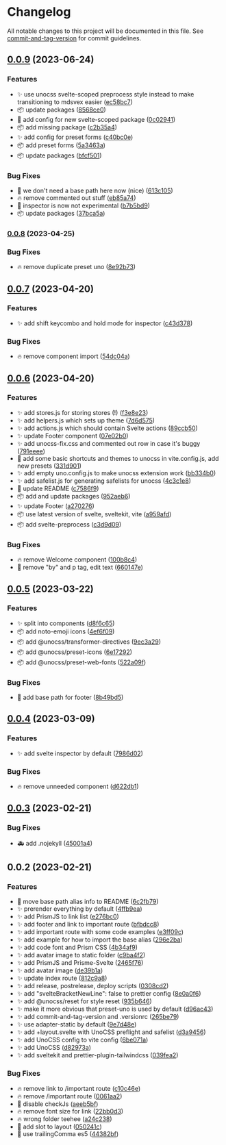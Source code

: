 # Changelog

All notable changes to this project will be documented in this file. See [commit-and-tag-version](https://github.com/absolute-version/commit-and-tag-version) for commit guidelines.

## [0.0.9](https://github.com/henrikvilhelmberglund/sveltekit-unocss-template/compare/v0.0.8...v0.0.9) (2023-06-24)


### Features

* :sparkles: use unocss svelte-scoped preprocess style instead to make transitioning to mdsvex easier ([ec58bc7](https://github.com/henrikvilhelmberglund/sveltekit-unocss-template/commit/ec58bc72993340b88d8e663b89452ad5def69b6d))
* :package: update packages ([8568ce0](https://github.com/henrikvilhelmberglund/sveltekit-unocss-template/commit/8568ce00c239324afaee22ab09e5b53ae5161e1d))
* :wrench: add config for new svelte-scoped package ([0c02941](https://github.com/henrikvilhelmberglund/sveltekit-unocss-template/commit/0c029414ebc82bd4cfe79bd48d1539dae0f43c68))
* :package: add missing package ([c2b35a4](https://github.com/henrikvilhelmberglund/sveltekit-unocss-template/commit/c2b35a47cf42ac900fee83e921f48e0844c52f30))
* :sparkles: add config for preset forms ([c40bc0e](https://github.com/henrikvilhelmberglund/sveltekit-unocss-template/commit/c40bc0e34f69fad6c132774b905fcf46881b3c33))
* :package: add preset forms ([5a3463a](https://github.com/henrikvilhelmberglund/sveltekit-unocss-template/commit/5a3463a4a182d7ea905108803e4290275b852d54))
* :package: update packages ([bfcf501](https://github.com/henrikvilhelmberglund/sveltekit-unocss-template/commit/bfcf501fa310cdeb533575c078a540ebcbc19e51))


### Bug Fixes

* :bug: we don't need a base path here now (nice) ([613c105](https://github.com/henrikvilhelmberglund/sveltekit-unocss-template/commit/613c1057d7ec0663821e774727c4a24916c71fe8))
* :fire: remove commented out stuff ([eb85a74](https://github.com/henrikvilhelmberglund/sveltekit-unocss-template/commit/eb85a7498d45d4435e43f7d9bcce54a349bd6f5a))
* :wrench: inspector is now not experimental ([b7b5bd9](https://github.com/henrikvilhelmberglund/sveltekit-unocss-template/commit/b7b5bd90b503015ab373d8d36ca806f558c20a99))
* :package: update packages ([37bca5a](https://github.com/henrikvilhelmberglund/sveltekit-unocss-template/commit/37bca5ad8dbf4850b8ccc9f3ed9f91ab77bb2c06))

### [0.0.8](https://github.com/henrikvilhelmberglund/sveltekit-unocss-template/compare/v0.0.7...v0.0.8) (2023-04-25)


### Bug Fixes

* :fire: remove duplicate preset uno ([8e92b73](https://github.com/henrikvilhelmberglund/sveltekit-unocss-template/commit/8e92b73d088ccd354588785e736985a9e290e480))

## [0.0.7](https://github.com/henrikvilhelmberglund/sveltekit-unocss-template/compare/v0.0.6...v0.0.7) (2023-04-20)


### Features

* :sparkles: add shift keycombo and hold mode for inspector ([c43d378](https://github.com/henrikvilhelmberglund/sveltekit-unocss-template/commit/c43d378f8d6a5989fb329ebde8ddd2e6d3cabe81))


### Bug Fixes

* :fire: remove component import ([54dc04a](https://github.com/henrikvilhelmberglund/sveltekit-unocss-template/commit/54dc04ad1d40be7ba33bd7b2af2c2906da5abf43))

## [0.0.6](https://github.com/henrikvilhelmberglund/sveltekit-unocss-template/compare/v0.0.5...v0.0.6) (2023-04-20)


### Features

* :sparkles: add stores.js for storing stores (!) ([f3e8e23](https://github.com/henrikvilhelmberglund/sveltekit-unocss-template/commit/f3e8e23b4d8324c79e0970406ba4448b6b316fbb))
* :sparkles: add helpers.js which sets up theme ([7d6d575](https://github.com/henrikvilhelmberglund/sveltekit-unocss-template/commit/7d6d575a0c02ae5ec46a1ffe36976cf49d8616a6))
* :sparkles: add actions.js which should contain Svelte actions ([89ccb50](https://github.com/henrikvilhelmberglund/sveltekit-unocss-template/commit/89ccb50cdcf981d340367145aa0c5f281a60059e))
* :sparkles: update Footer component ([07e02b0](https://github.com/henrikvilhelmberglund/sveltekit-unocss-template/commit/07e02b0b75729fd5f19c7dc8e93c8379309d59a0))
* :sparkles: add unocss-fix.css and commented out row in case it's buggy ([791eeee](https://github.com/henrikvilhelmberglund/sveltekit-unocss-template/commit/791eeee31ba03dbe6a8835028650f516cb65897e))
* :wrench: add some basic shortcuts and themes to unocss in vite.config.js, add new presets ([331d901](https://github.com/henrikvilhelmberglund/sveltekit-unocss-template/commit/331d9014e9e0b4d2d17b245a36fc46690a651e94))
* :sparkles: add empty uno.config.js to make unocss extension work ([bb334b0](https://github.com/henrikvilhelmberglund/sveltekit-unocss-template/commit/bb334b04886bfb2e9ebdc8754bc65ed83d4bf8b8))
* :sparkles: add safelist.js for generating safelists for unocss ([4c3c1e8](https://github.com/henrikvilhelmberglund/sveltekit-unocss-template/commit/4c3c1e893cc962653bccaf4df3dde6491f01f518))
* :memo: update README ([c7586f9](https://github.com/henrikvilhelmberglund/sveltekit-unocss-template/commit/c7586f9ef1b1ae734f5b99fbb6d4a592032147da))
* :package: add and update packages ([952aeb6](https://github.com/henrikvilhelmberglund/sveltekit-unocss-template/commit/952aeb635876c854b8db85341b474c9fe0756b5d))
* :sparkles: update Footer ([a270276](https://github.com/henrikvilhelmberglund/sveltekit-unocss-template/commit/a270276e684efddbfca0e9cf024adc23c23f590e))
* :package: use latest version of svelte, sveltekit, vite ([a959afd](https://github.com/henrikvilhelmberglund/sveltekit-unocss-template/commit/a959afdb46595ab5243c3ee3aaea5e8fd90ba993))
* :package: add svelte-preprocess ([c3d9d09](https://github.com/henrikvilhelmberglund/sveltekit-unocss-template/commit/c3d9d09fc858ce7e4153a5ce88ab5fadec5560b6))


### Bug Fixes

* :fire: remove Welcome component ([100b8c4](https://github.com/henrikvilhelmberglund/sveltekit-unocss-template/commit/100b8c4fe6d36666cdea054259412a76358eb651))
* :bug: remove "by" and p tag, edit text ([660147e](https://github.com/henrikvilhelmberglund/sveltekit-unocss-template/commit/660147e9589bb99b16f8af9f6fb85fad00e3d71c))

## [0.0.5](https://github.com/henrikvilhelmberglund/sveltekit-unocss-template/compare/v0.0.4...v0.0.5) (2023-03-22)


### Features

* :sparkles: split into components ([d8f6c65](https://github.com/henrikvilhelmberglund/sveltekit-unocss-template/commit/d8f6c659d626a9b223a6cc64e07e08e639331a47))
* :package: add noto-emoji icons ([4ef6f09](https://github.com/henrikvilhelmberglund/sveltekit-unocss-template/commit/4ef6f09483d51b08a0fec41a1380fac942361d61))
* :package: add @unocss/transformer-directives ([9ec3a29](https://github.com/henrikvilhelmberglund/sveltekit-unocss-template/commit/9ec3a29aea80fbabbb7ea87170c1462f1913fc26))
* :package: add @unocss/preset-icons ([6e17292](https://github.com/henrikvilhelmberglund/sveltekit-unocss-template/commit/6e1729204314f31031400eb0173a3d3c817d6f86))
* :package: add @unocss/preset-web-fonts ([522a09f](https://github.com/henrikvilhelmberglund/sveltekit-unocss-template/commit/522a09f9fd8d97a642caa9382a30b9f9d89aa571))


### Bug Fixes

* :bug: add base path for footer ([8b49bd5](https://github.com/henrikvilhelmberglund/sveltekit-unocss-template/commit/8b49bd5279e8a2048f1caee93541fe6ad8516cac))

## [0.0.4](https://github.com/henrikvilhelmberglund/sveltekit-unocss-template/compare/v0.0.3...v0.0.4) (2023-03-09)


### Features

* :sparkles: add svelte inspector by default ([7986d02](https://github.com/henrikvilhelmberglund/sveltekit-unocss-template/commit/7986d026f4f3afe055f3a259edea28f8abfbf03a))


### Bug Fixes

* :fire: remove unneeded component ([d622db1](https://github.com/henrikvilhelmberglund/sveltekit-unocss-template/commit/d622db1ac00d44b996cc2c2423df55d86bf113fe))

## [0.0.3](https://github.com/henrikvilhelmberglund/sveltekit-unocss-template/compare/v0.0.2...v0.0.3) (2023-02-21)


### Bug Fixes

* :ambulance: add .nojekyll ([45001a4](https://github.com/henrikvilhelmberglund/sveltekit-unocss-template/commit/45001a41a5c934e8c8b824c830bc1de7ae7e8dad))

## 0.0.2 (2023-02-21)


### Features

* :art: move base path alias info to README ([6c2fb79](https://github.com/henrikvilhelmberglund/sveltekit-unocss-template/commit/6c2fb79bab49a47f5eb648675a164a64b4f579d1))
* :sparkles: prerender everything by default ([4ffb9ea](https://github.com/henrikvilhelmberglund/sveltekit-unocss-template/commit/4ffb9eaeeecac8a024d44f0842ef1c1cb75f8a3c))
* :sparkles: add PrismJS to link list ([e276bc0](https://github.com/henrikvilhelmberglund/sveltekit-unocss-template/commit/e276bc0f2c2eac7dfa5feaad03ca87b907e7bad6))
* :sparkles: add footer and link to important route ([bfbdcc8](https://github.com/henrikvilhelmberglund/sveltekit-unocss-template/commit/bfbdcc8db4a4ede68d3c4809b15a52c1ec2fb0f6))
* :sparkles: add important route with some code examples ([e3ff09c](https://github.com/henrikvilhelmberglund/sveltekit-unocss-template/commit/e3ff09c5c54e973e143f0d6acbfe65abd72f0fe0))
* :sparkles: add example for how to import the base alias ([296e2ba](https://github.com/henrikvilhelmberglund/sveltekit-unocss-template/commit/296e2ba4f8d6d1ff22d2f201c433dc0e0072fe3d))
* :sparkles: add code font and Prism CSS ([4b34af9](https://github.com/henrikvilhelmberglund/sveltekit-unocss-template/commit/4b34af9d55cb1cbd9c4a85eb46cd02c05bdc6ac8))
* :sparkles: add avatar image to static folder ([c9ba4f2](https://github.com/henrikvilhelmberglund/sveltekit-unocss-template/commit/c9ba4f2d738b55284423b5239ef99d7e79656e56))
* :sparkles: add PrismJS and Prisme-Svelte ([2465f76](https://github.com/henrikvilhelmberglund/sveltekit-unocss-template/commit/2465f76707763010510f6a5ee0017e395bcaa121))
* :sparkles: add avatar image ([de39b1a](https://github.com/henrikvilhelmberglund/sveltekit-unocss-template/commit/de39b1a9733d3cda81ea3df317cdf8f9fc58dc6f))
* :sparkles: update index route ([812c9a8](https://github.com/henrikvilhelmberglund/sveltekit-unocss-template/commit/812c9a8d9d50c014ae7c090956745a39943f1224))
* :sparkles: add release, postrelease, deploy scripts ([0308cd2](https://github.com/henrikvilhelmberglund/sveltekit-unocss-template/commit/0308cd26c4940410ddd4097000520df8959f1f0a))
* :sparkles: add "svelteBracketNewLine": false to prettier config ([8e0a0f6](https://github.com/henrikvilhelmberglund/sveltekit-unocss-template/commit/8e0a0f6882c597195e44deaa512eab6b3ffd0ff4))
* :sparkles: add @unocss/reset for style reset ([935b646](https://github.com/henrikvilhelmberglund/sveltekit-unocss-template/commit/935b6464524f69a139c10be601349070c4e83e54))
* :sparkles: make it more obvious that preset-uno is used by default ([d96ac43](https://github.com/henrikvilhelmberglund/sveltekit-unocss-template/commit/d96ac434f0d729c37aacdfaf8fe584dc607304cd))
* :sparkles: add commit-and-tag-version and .versionrc ([265be79](https://github.com/henrikvilhelmberglund/sveltekit-unocss-template/commit/265be79b95b0048066ca198f4d292e83eab64139))
* :sparkles: use adapter-static by default ([9e7d48e](https://github.com/henrikvilhelmberglund/sveltekit-unocss-template/commit/9e7d48e6a1458d153e5bed6d8a2839e303f2eb60))
* :sparkles: add +layout.svelte with UnoCSS preflight and safelist ([d3a9456](https://github.com/henrikvilhelmberglund/sveltekit-unocss-template/commit/d3a945662dbdf268309f5a2b196c7d62fa9e24f7))
* :sparkles: add UnoCSS config to vite config ([6be071a](https://github.com/henrikvilhelmberglund/sveltekit-unocss-template/commit/6be071ac50018fa3364e53db018b1425e47d55cc))
* :sparkles: add UnoCSS ([d82973a](https://github.com/henrikvilhelmberglund/sveltekit-unocss-template/commit/d82973a85e4dd658dae4849080539b6a9e10d86d))
* :sparkles: add sveltekit and prettier-plugin-tailwindcss ([039fea2](https://github.com/henrikvilhelmberglund/sveltekit-unocss-template/commit/039fea2e8628dfa0a12cb81fecc9eea56ce5b9f9))


### Bug Fixes

* :fire: remove link to /important route ([c10c46e](https://github.com/henrikvilhelmberglund/sveltekit-unocss-template/commit/c10c46e78b0c8eedd1943f93cc6bd0db6de9142d))
* :fire: remove /important route ([0061aa2](https://github.com/henrikvilhelmberglund/sveltekit-unocss-template/commit/0061aa2b7182679bb9c818a1195cfee66ed73950))
* :bug: disable checkJs ([aeeb5bf](https://github.com/henrikvilhelmberglund/sveltekit-unocss-template/commit/aeeb5bf5332d4a598c9ae0597e3930c3c7118ec8))
* :fire: remove font size for link ([22bb0d3](https://github.com/henrikvilhelmberglund/sveltekit-unocss-template/commit/22bb0d36559820083a0cc163ca64ae8be70e06e0))
* :fire: wrong folder teehee ([a24c238](https://github.com/henrikvilhelmberglund/sveltekit-unocss-template/commit/a24c2382d92eeffd69c804e16478593e08d4ef2d))
* :bug: add slot to layout ([050241c](https://github.com/henrikvilhelmberglund/sveltekit-unocss-template/commit/050241cfb65e2a6b4d02fad71aa0c88fdbdb0552))
* :lipstick: use trailingComma es5 ([44382bf](https://github.com/henrikvilhelmberglund/sveltekit-unocss-template/commit/44382bf77b3f2aac8e2640cf86ab76095aa05962))
